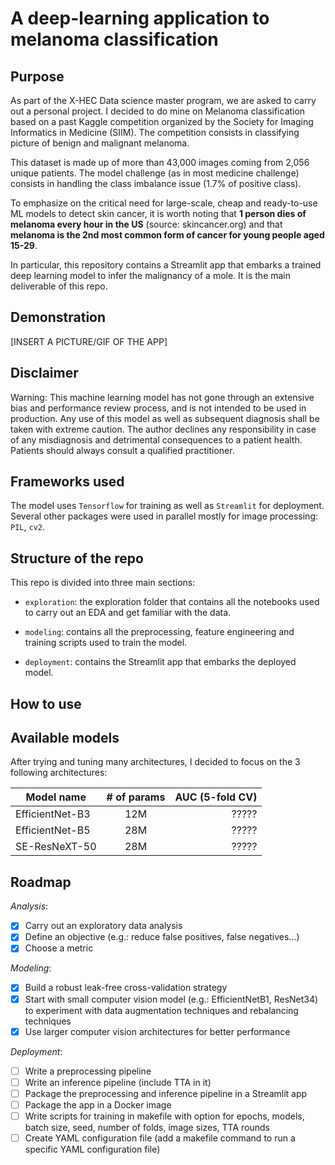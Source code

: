 # A deep-learning application to melanoma classification

## Purpose

As part of the X-HEC Data science master program, we are asked to carry out a personal
project. I decided to do mine on Melanoma classification based on a past Kaggle competition
organized by the Society for Imaging Informatics in Medicine (SIIM). The competition
consists in classifying picture of benign and malignant melanoma.

This dataset is made up of more than 43,000 images coming from 2,056 unique patients.
The model challenge (as in most medicine challenge) consists in handling the class
imbalance issue (1.7% of positive class).

To emphasize on the critical need for large-scale, cheap and ready-to-use ML models
to detect skin cancer, it is worth noting that **1 person dies of melanoma every hour
in the US** (source: skincancer.org) and that **melanoma is the 2nd most common form of cancer for
young people aged 15-29**.

In particular, this repository contains a Streamlit app that embarks a trained deep learning model
to infer the malignancy of a mole. It is the main deliverable of this repo.

## Demonstration

[INSERT A PICTURE/GIF OF THE APP]

## Disclaimer

Warning: This machine learning model has not gone through an extensive bias and performance
review process, and is not intended to be used in production. Any use of this model as
well as subsequent diagnosis shall be taken with extreme caution. The author declines any
responsibility in case of any misdiagnosis and detrimental consequences to a patient health.
Patients should always consult a qualified practitioner.

## Frameworks used

The model uses `Tensorflow` for training as well as `Streamlit` for deployment. Several other
packages were used in parallel mostly for image processing: `PIL`, `cv2`.

## Structure of the repo

This repo is divided into three main sections:

- `exploration`: the exploration folder that contains all the notebooks used to carry out
  an EDA and get familiar with the data.

- `modeling`: contains all the preprocessing, feature engineering and training scripts used
  to train the model.

- `deployment`: contains the Streamlit app that embarks the deployed model.

## How to use

## Available models

After trying and tuning many architectures, I decided to focus on the 3 following architectures:

| Model name      | # of params | AUC (5-fold CV) |
| --------------- | :---------: | --------------: |
| EfficientNet-B3 |     12M     |           ????? |
| EfficientNet-B5 |     28M     |           ????? |
| SE-ResNeXT-50   |     28M     |           ????? |

## Roadmap

_Analysis_:

- [x] Carry out an exploratory data analysis
- [x] Define an objective (e.g.: reduce false positives, false negatives...)
- [x] Choose a metric

_Modeling_:

- [x] Build a robust leak-free cross-validation strategy
- [x] Start with small computer vision model (e.g.: EfficientNetB1, ResNet34) to experiment
      with data augmentation techniques and rebalancing techniques
- [x] Use larger computer vision architectures for better performance

_Deployment_:

- [ ] Write a preprocessing pipeline
- [ ] Write an inference pipeline (include TTA in it)
- [ ] Package the preprocessing and inference pipeline in a Streamlit app
- [ ] Package the app in a Docker image
- [ ] Write scripts for training in makefile with option for epochs, models, batch size, seed, number of folds, image sizes, TTA rounds
- [ ] Create YAML configuration file (add a makefile command to run a specific YAML configuration file)
